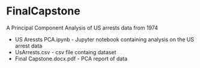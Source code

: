 # FinalCapstone

A Principal Component Analysis of US arrests data from 1974

* US Aressts PCA.ipynb - Jupyter notebook containing analysis on the US arrest data 
* UsArrests.csv - csv file containg dataset
* Final Capstone.docx.pdf - PCA report of data
